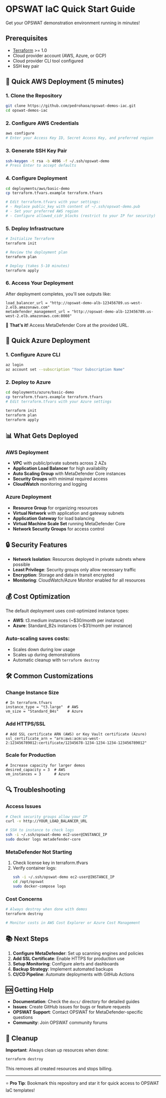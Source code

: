 # OPSWAT IaC Quick Start Guide

Get your OPSWAT demonstration environment running in minutes!

## Prerequisites

- [Terraform](https://www.terraform.io/downloads.html) >= 1.0
- Cloud provider account (AWS, Azure, or GCP)
- Cloud provider CLI tool configured
- SSH key pair

## 🚀 Quick AWS Deployment (5 minutes)

### 1. Clone the Repository
```bash
git clone https://github.com/pedrohaoa/opswat-demos-iac.git
cd opswat-demos-iac
```

### 2. Configure AWS Credentials
```bash
aws configure
# Enter your Access Key ID, Secret Access Key, and preferred region
```

### 3. Generate SSH Key Pair
```bash
ssh-keygen -t rsa -b 4096 -f ~/.ssh/opswat-demo
# Press Enter to accept defaults
```

### 4. Configure Deployment
```bash
cd deployments/aws/basic-demo
cp terraform.tfvars.example terraform.tfvars

# Edit terraform.tfvars with your settings:
# - Replace public_key with content of ~/.ssh/opswat-demo.pub
# - Set your preferred AWS region
# - Configure allowed_cidr_blocks (restrict to your IP for security)
```

### 5. Deploy Infrastructure
```bash
# Initialize Terraform
terraform init

# Review the deployment plan
terraform plan

# Deploy (takes 5-10 minutes)
terraform apply
```

### 6. Access Your Deployment
After deployment completes, you'll see outputs like:
```
load_balancer_url = "http://opswat-demo-alb-123456789.us-west-2.elb.amazonaws.com"
metadefender_management_url = "http://opswat-demo-alb-123456789.us-west-2.elb.amazonaws.com:8008"
```

🎉 **That's it!** Access MetaDefender Core at the provided URL.

## 🔧 Quick Azure Deployment

### 1. Configure Azure CLI
```bash
az login
az account set --subscription "Your Subscription Name"
```

### 2. Deploy to Azure
```bash
cd deployments/azure/basic-demo
cp terraform.tfvars.example terraform.tfvars
# Edit terraform.tfvars with your Azure settings

terraform init
terraform plan
terraform apply
```

## 📊 What Gets Deployed

### AWS Deployment
- **VPC** with public/private subnets across 2 AZs
- **Application Load Balancer** for high availability
- **Auto Scaling Group** with MetaDefender Core instances
- **Security Groups** with minimal required access
- **CloudWatch** monitoring and logging

### Azure Deployment
- **Resource Group** for organizing resources
- **Virtual Network** with application and gateway subnets
- **Application Gateway** for load balancing
- **Virtual Machine Scale Set** running MetaDefender Core
- **Network Security Groups** for access control

## 🔒 Security Features

- **Network Isolation**: Resources deployed in private subnets where possible
- **Least Privilege**: Security groups only allow necessary traffic
- **Encryption**: Storage and data in transit encrypted
- **Monitoring**: CloudWatch/Azure Monitor enabled for all resources

## 💰 Cost Optimization

The default deployment uses cost-optimized instance types:
- **AWS**: t3.medium instances (~$30/month per instance)
- **Azure**: Standard_B2s instances (~$31/month per instance)

### Auto-scaling saves costs:
- Scales down during low usage
- Scales up during demonstrations
- Automatic cleanup with `terraform destroy`

## 🛠️ Common Customizations

### Change Instance Size
```hcl
# In terraform.tfvars
instance_type = "t3.large"  # AWS
vm_size = "Standard_B4s"    # Azure
```

### Add HTTPS/SSL
```hcl
# Add SSL certificate ARN (AWS) or Key Vault certificate (Azure)
ssl_certificate_arn = "arn:aws:acm:us-west-2:123456789012:certificate/12345678-1234-1234-1234-123456789012"
```

### Scale for Production
```hcl
# Increase capacity for larger demos
desired_capacity = 3  # AWS
vm_instances = 3      # Azure
```

## 🔍 Troubleshooting

### Access Issues
```bash
# Check security groups allow your IP
curl -v http://YOUR_LOAD_BALANCER_URL

# SSH to instance to check logs
ssh -i ~/.ssh/opswat-demo ec2-user@INSTANCE_IP
sudo docker logs metadefender-core
```

### MetaDefender Not Starting
1. Check license key in terraform.tfvars
2. Verify container logs:
   ```bash
   ssh -i ~/.ssh/opswat-demo ec2-user@INSTANCE_IP
   cd /opt/opswat
   sudo docker-compose logs
   ```

### Cost Concerns
```bash
# Always destroy when done with demos
terraform destroy

# Monitor costs in AWS Cost Explorer or Azure Cost Management
```

## 📚 Next Steps

1. **Configure MetaDefender**: Set up scanning engines and policies
2. **Add SSL Certificate**: Enable HTTPS for production use
3. **Setup Monitoring**: Configure alerts and dashboards
4. **Backup Strategy**: Implement automated backups
5. **CI/CD Pipeline**: Automate deployments with GitHub Actions

## 🆘 Getting Help

- **Documentation**: Check the `docs/` directory for detailed guides
- **Issues**: Create GitHub issues for bugs or feature requests
- **OPSWAT Support**: Contact OPSWAT for MetaDefender-specific questions
- **Community**: Join OPSWAT community forums

## 🧹 Cleanup

**Important**: Always clean up resources when done:

```bash
terraform destroy
```

This removes all created resources and stops billing.

---

⭐ **Pro Tip**: Bookmark this repository and star it for quick access to OPSWAT IaC templates!